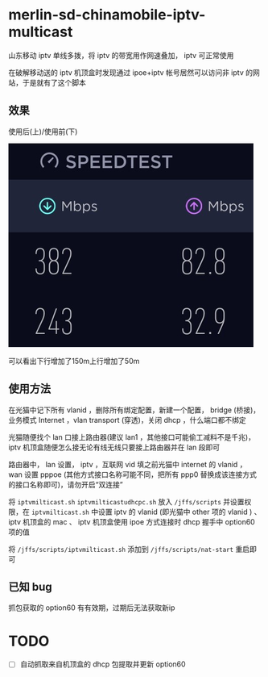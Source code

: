 # merlin-sd-chinamobile-iptv-multicast

山东移动 iptv 单线多拨，将 iptv 的带宽用作网速叠加， iptv 可正常使用

在破解移动送的 iptv 机顶盒时发现通过 ipoe+iptv 帐号居然可以访问非 iptv 的网站，于是就有了这个脚本

## 效果

使用后(上)/使用前(下)

![](https://raw.githubusercontent.com/rhjdvsgsgks/merlin-sd-chinamobile-iptv-multicast/master/Screenshot.png)

可以看出下行增加了150m上行增加了50m

## 使用方法

在光猫中记下所有 vlanid ，删除所有绑定配置，新建一个配置， bridge (桥接)，业务模式 Internet ，vlan transport (穿透)，关闭 dhcp ，什么端口都不绑定

光猫随便找个 lan 口接上路由器(建议 lan1 ，其他接口可能偷工减料不是千兆)， iptv 机顶盒随便怎么接无论有线无线只要接上路由器并在 lan 段即可

路由器中， lan 设置， iptv ，互联网 vid 填之前光猫中 internet 的 vlanid ， wan 设置 pppoe (其他方式接口名称可能不同，把所有 ppp0 替换成该连接方式的接口名称即可)，请勿开启“双连接”

将 `iptvmilticast.sh` `iptvmilticastudhcpc.sh` 放入 `/jffs/scripts` 并设置权限，在 `iptvmilticast.sh` 中设置 iptv 的 vlanid (即光猫中 other 项的 vlanid ) 、 iptv 机顶盒的 mac 、 iptv 机顶盒使用 ipoe 方式连接时 dhcp 握手中 option60 项的值

将 `/jffs/scripts/iptvmilticast.sh` 添加到 `/jffs/scripts/nat-start` 重启即可

## 已知 bug

抓包获取的 option60 有有效期，过期后无法获取新ip

# TODO

- [ ] 自动抓取来自机顶盒的 dhcp 包提取并更新 option60
